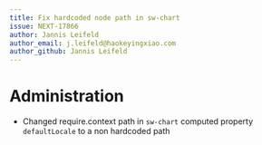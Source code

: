```yaml
---
title: Fix hardcoded node path in sw-chart
issue: NEXT-17866
author: Jannis Leifeld
author_email: j.leifeld@haokeyingxiao.com
author_github: Jannis Leifeld
---
```

# Administration
* Changed require.context path in `sw-chart` computed property `defaultLocale` to a non hardcoded path
